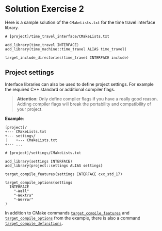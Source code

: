 # Solution Exercise 2

Here is a sample solution of the `CMakeLists.txt` for the time travel interface library.
```
# [project]/time_travel_interface/CMakeLists.txt

add_library(time_travel INTERFACE)
add_library(time_machine::time_travel ALIAS time_travel)

target_include_directories(time_travel INTERFACE include)
```

## Project settings

Interface libraries can also be used to define project settings.
For example the required C++ standard or additional compiler flags.

> **Attention**: Only define compiler flags if you have a really good reason.
Adding compiler flags will break the portability and compatibility of your project.

**Example**:

```
[project]/
+--- CMakeLists.txt
+--- settings/
|    +--- CMakeLists.txt
+--- ...     
```

```
# [project]/settings/CMakeLists.txt

add_library(settings INTERFACE)
add_library(project::settings ALIAS settings)

target_compile_features(settings INTERFACE cxx_std_17)

target_compile_options(settings
  INTERFACE
    "-Wall"
    "-Wextra"
    "-Werror"
)
```

In addition to CMake commands [`target_compile_features`](https://cmake.org/cmake/help/v3.10/command/target_compile_features.html) and [`target_compile_options`](https://cmake.org/cmake/help/v3.10/command/target_compile_options.html)
from the example, there is also a command
[`target_compile_definitions`](https://cmake.org/cmake/help/v3.10/command/target_compile_definitions.html).
